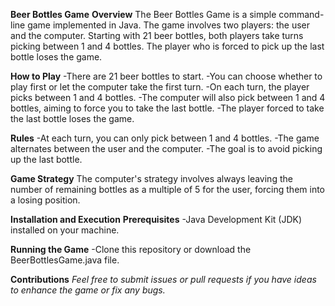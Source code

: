 **Beer Bottles Game**
**Overview**
The Beer Bottles Game is a simple command-line game implemented in Java. The game involves two players: the user and the computer. Starting with 21 beer bottles, both players take turns picking between 1 and 4 bottles. The player who is forced to pick up the last bottle loses the game.

**How to Play**
-There are 21 beer bottles to start.
-You can choose whether to play first or let the computer take the first turn.
-On each turn, the player picks between 1 and 4 bottles.
-The computer will also pick between 1 and 4 bottles, aiming to force you to take the last bottle.
-The player forced to take the last bottle loses the game.

**Rules**
-At each turn, you can only pick between 1 and 4 bottles.
-The game alternates between the user and the computer.
-The goal is to avoid picking up the last bottle.

**Game Strategy**
The computer's strategy involves always leaving the number of remaining bottles as a multiple of 5 for the user, forcing them into a losing position.

**Installation and Execution**
**Prerequisites**
-Java Development Kit (JDK) installed on your machine.

**Running the Game**
-Clone this repository or download the BeerBottlesGame.java file.


**Contributions**
_Feel free to submit issues or pull requests if you have ideas to enhance the game or fix any bugs._
